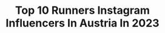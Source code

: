 ---
title: Top 10 Runners Instagram Influencers In Austria In 2023
description: >-
  Find top runners Instagram influencers in Austria in 2023. Most popular hashtags: #mountains #run #running #training.
platform: Instagram
hits: 11
text_top: See the best Instagram profiles on inBeat.
text_bottom: Our database has 11 Instagram influencers like this in Austria for you to work with.
profiles:
  - username: "debreczenidora"
    fullname: >-
      Debreczeni Dóra
    bio: >-
      🤍mom & wife ▫️model | trail runner | trainer 👙#DDFitt online program
    location: "Austria"
    followers: 65337
    engagement: 283
    commentsToLikes: 0.023278
    id: ckaovvloe6a190i78ehp6n2m1
    verified: false
    hashtags: "#run, #zal, #ddfitt, #zar"
  - username: "theflyingflip"
    fullname: >-
      PHILIPP AUSSERHOFER
    bio: >-
      Runner | Alpinist | Skier @scarpaspa / @karpos athlete ✘ made in Ahrntal | South Tyrol ✘ actual homebase: Tyrol ✘ wild heart | deep mind | free soul
    location: "Austria"
    followers: 12293
    engagement: 894
    commentsToLikes: 0.018228
    id: ck5bud3vphk9d0i114c6ydkdx
    verified: false
    hashtags: "#trainhard, #dolomiti, #noplacetoofar, #ultrarunner"
  - username: "annaburgstaller"
    fullname: >-
      Anna Maria Burgstaller
    bio: >-
      Active Lifestyle, based in 🇦🇹 Sports, Nature and Mountainlover » Straight A⁺ Student
    location: "Austria"
    followers: 10878
    engagement: 1225
    commentsToLikes: 0.026524
    id: ckaotbsitv7v20i78ecftme0u
    verified: false
    hashtags: "#thoughts, #sportsbra, #gymwear, #omega1"
  - username: "bachelotelli"
    fullname: >-
      Philipp B.
    bio: >-
      Austrian nobody. All I do is ski, run, ride & sip espresso. #guadespua Sport scientist @austriacrosscountryteam
    location: "Austria"
    followers: 7302
    engagement: 709
    commentsToLikes: 0.027556
    id: ck0twrld6gjxt0i1979qbl6nr
    verified: false
    hashtags: "#timetoshine, #earthpix, #livetoski, #roadstoride"
  - username: "davidsdietrich"
    fullname: >-
      David S. Dietrich 🇦🇹
    bio: >-
      A running mountaineer 💥🏃🏻‍♂️🧗‍♂️ 🔥Powered by @redbull @lasportivagram @grivel 🥇Ultra Andorra🇦🇩 🥇&🥈36h Survival Run🇨🇦&🇳🇮 🥉24h Spartan World Ch.🇮🇸
    location: "Austria"
    followers: 20198
    engagement: 259
    commentsToLikes: 0.018095
    id: ck6tyybct6k6s0j71iloyco7k
    verified: false
    hashtags: "#mountainlove, #runrunrun, #mountaineering, #ultratraining"
  - username: "trackingmona"
    fullname: >-
      Mona
    bio: >-
      🏃🏻‍♀️ running girl who studies nutrition & sports ✨ @myu.studios 📍 Vienna | Aarhus ✉️ trackingmona@gmail.com
    location: "Austria"
    followers: 115518
    engagement: 314
    commentsToLikes: 0.004569
    id: ck5budyuohlsx0i1120gqe0rd
    verified: false
    hashtags: "#recovery, #coralfriendly, #runningmotivation, #runninggirl"
  - username: "michaelwerlberger"
    fullname: >-
      Michael Werlberger
    bio: >-
      Action and Landscape Photographer Based in Kitzbühel / Austria
    location: "Austria"
    followers: 5195
    engagement: 1091
    commentsToLikes: 0.018231
    id: ck5hggbeh2mbf0i11bcldae2t
    verified: false
    hashtags: "#thediscoverer, #tirol, #race, #discoverearth"
  - username: "clemensdoppler"
    fullname: >-
      Clemens Doppler
    bio: >-
      🇦🇹Beachvolleyball Player 💥Vice World Champion🥈 💥Double European Champion🥇🥇🥈🥉 💥3x Olympian 👨‍👩‍👧Proud Dad 👨‍🎓MBA - Businessadmin. & Sports
    location: "Austria"
    followers: 12059
    engagement: 695
    commentsToLikes: 0.018055
    id: ck1353ny7zjdz0i199m51jwb4
    verified: true
    hashtags: "#keepmovingkeepticking, #austria, #givesyouwings, #sportlandnoe"
  - username: "patricklange1"
    fullname: >-
      Patrick Lange
    bio: >-
      • 2-time IRONMAN WORLD CHAMPION • First athlete to finish sub 8h in Kona
    location: "Austria"
    followers: 222714
    engagement: 193
    commentsToLikes: 0.003355
    id: ck0tvf6n7b3ef0i19appdjkjj
    verified: true
    hashtags: "#aerodynamicsbyswissside, #adidas, #triathlon, #pl5"
  - username: "anamarija.lampic"
    fullname: >-
      AnamarijaLampič
    bio: >-
      🇸🇮 sLOVEnija 💙Cross-Country Skier💙 💥🥉🥉World Ski Championship Obersdorf 2021 🥇Sprinter in the world season 2020/2021 💪🏼✌🏻 💥OLYMPIAN ✌💥
    location: "Austria"
    followers: 16706
    engagement: 1833
    commentsToLikes: 0.009674
    id: ck5hl6xgsjohp0i11g6gx6hxz
    verified: false
    hashtags: "#mylife, #mountains, #roadtobeijing2022, #offday"
---